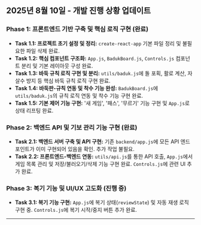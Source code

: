 ## 2025년 8월 10일 - 개발 진행 상황 업데이트

### Phase 1: 프론트엔드 기반 구축 및 핵심 로직 구현 (완료)
*   **Task 1.1: 프로젝트 초기 설정 및 정리:** `create-react-app` 기본 파일 정리 및 불필요한 파일 삭제 완료.
*   **Task 1.2: 핵심 컴포넌트 구조화:** `App.js`, `BadukBoard.js`, `Controls.js` 컴포넌트 분리 및 기본 레이아웃 구성 완료.
*   **Task 1.3: 바둑 규칙 로직 구현 및 분리:** `utils/baduk.js`에 돌 포획, 활로 계산, 자살수 방지 등 핵심 바둑 규칙 로직 구현 완료.
*   **Task 1.4: 바둑판-규칙 연동 및 착수 기능 완성:** `BadukBoard.js`에 `utils/baduk.js`의 규칙 로직 연동 및 착수 기능 구현 완료.
*   **Task 1.5: 기본 제어 기능 구현:** '새 게임', '패스', '무르기' 기능 구현 및 `App.js`로 상태 리프팅 완료.

### Phase 2: 백엔드 API 및 기보 관리 기능 구현 (완료)
*   **Task 2.1: 백엔드 서버 구축 및 API 구현:** 기존 `backend/app.js`에 모든 API 엔드포인트가 이미 구현되어 있음을 확인. 추가 작업 불필요.
*   **Task 2.2: 프론트엔드-백엔드 연동:** `utils/api.js`를 통한 API 호출, `App.js`에서 게임 목록 관리 및 저장/불러오기/삭제 기능 구현 완료. `Controls.js`에 관련 UI 추가 완료.

### Phase 3: 복기 기능 및 UI/UX 고도화 (진행 중)
*   **Task 3.1: 복기 기능 구현:** `App.js`에 복기 상태(`reviewState`) 및 자동 재생 로직 구현 중. `Controls.js`에 복기 시작/중지 버튼 추가 완료.

---
